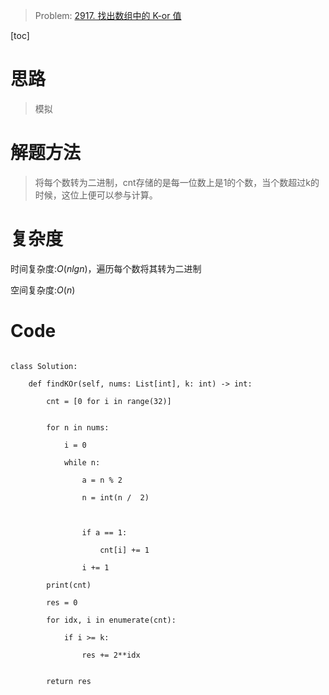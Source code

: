 > Problem: [2917. 找出数组中的 K-or 值](https://leetcode.cn/problems/find-the-k-or-of-an-array/description/)

[toc]

# 思路

> 模拟

# 解题方法

> 将每个数转为二进制，cnt存储的是每一位数上是1的个数，当个数超过k的时候，这位上便可以参与计算。

# 复杂度

时间复杂度:$O(nlgn)$，遍历每个数将其转为二进制

空间复杂度:$O(n)$

# Code

```Python3

class Solution:

    def findKOr(self, nums: List[int], k: int) -> int:

        cnt = [0 for i in range(32)]


        for n in nums:

            i = 0

            while n:

                a = n % 2

                n = int(n /  2)

            

                if a == 1:

                    cnt[i] += 1  

                i += 1

        print(cnt)        

        res = 0

        for idx, i in enumerate(cnt):

            if i >= k:

                res += 2**idx


        return res

```
